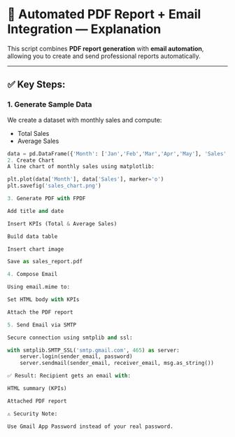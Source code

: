 # 📧 Automated PDF Report + Email Integration — Explanation

This script combines **PDF report generation** with **email automation**, allowing you to create and send professional reports automatically.

---

## ✅ Key Steps:

### 1. **Generate Sample Data**
We create a dataset with monthly sales and compute:
- Total Sales
- Average Sales
```python
data = pd.DataFrame({'Month': ['Jan','Feb','Mar','Apr','May'], 'Sales': [1000,1500,1200,1700,2000]})
2. Create Chart
A line chart of monthly sales using matplotlib:

plt.plot(data['Month'], data['Sales'], marker='o')
plt.savefig('sales_chart.png')

3. Generate PDF with FPDF

Add title and date

Insert KPIs (Total & Average Sales)

Build data table

Insert chart image

Save as sales_report.pdf

4. Compose Email

Using email.mime to:

Set HTML body with KPIs

Attach the PDF report

5. Send Email via SMTP

Secure connection using smtplib and ssl:

with smtplib.SMTP_SSL('smtp.gmail.com', 465) as server:
    server.login(sender_email, password)
    server.sendmail(sender_email, receiver_email, msg.as_string())

✅ Result: Recipient gets an email with:

HTML summary (KPIs)

Attached PDF report

⚠ Security Note:

Use Gmail App Password instead of your real password.

